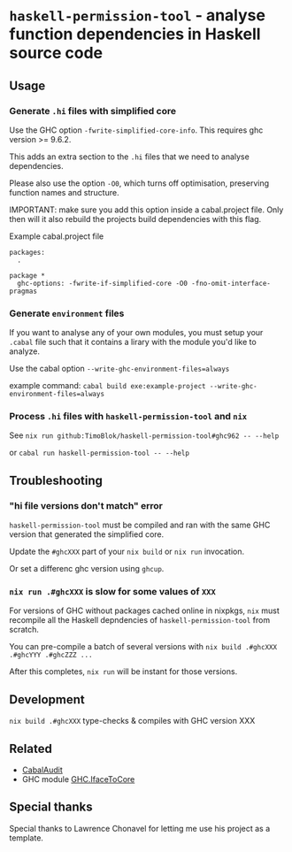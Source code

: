 
# `haskell-permission-tool` - analyse function dependencies in Haskell source code

## Usage

### Generate `.hi` files with simplified core

Use the GHC option `-fwrite-simplified-core-info`. This requires ghc version >= 9.6.2.

This adds an extra section to the `.hi` files that we need to analyse dependencies.

Please also use the option `-O0`, which turns off optimisation, preserving function names and structure.

IMPORTANT: make sure you add this option inside a cabal.project file. Only then will it also rebuild the projects build dependencies with this flag.

Example cabal.project file

```cabal
packages:
  .

package *
  ghc-options: -fwrite-if-simplified-core -O0 -fno-omit-interface-pragmas
```

### Generate `environment` files

If you want to analyse any of your own modules, you must setup your `.cabal` file such that it contains a lirary with the module you'd like to analyze.

Use the cabal option `--write-ghc-environment-files=always`

example command: `cabal build exe:example-project --write-ghc-environment-files=always`

### Process `.hi` files with `haskell-permission-tool` and `nix`

See `nix run github:TimoBlok/haskell-permission-tool#ghc962 -- --help`

or `cabal run haskell-permission-tool -- --help`

## Troubleshooting

### "hi file versions don't match" error

`haskell-permission-tool` must be compiled and ran with the same GHC version that generated the simplified core.

Update the `#ghcXXX` part of your `nix build` or `nix run` invocation.

Or set a differenc ghc version using `ghcup`.


### `nix run .#ghcXXX` is slow for some values of `XXX`

For versions of GHC without packages cached online in nixpkgs, `nix` must recompile all the Haskell depndencies of `haskell-permission-tool` from scratch.

You can pre-compile a batch of several versions with `nix build .#ghcXXX .#ghcYYY .#ghcZZZ ...`

After this completes, `nix run` will be instant for those versions.

## Development

`nix build .#ghcXXX` type-checks & compiles with GHC version XXX

## Related

- [CabalAudit](https://github.com/TristanCacqueray/cabal-audit/tree/main)
- GHC module [GHC.IfaceToCore](https://hackage.haskell.org/package/ghc-9.6.1/docs/GHC-IfaceToCore.html)

## Special thanks

Special thanks to Lawrence Chonavel for letting me use his project as a template.

